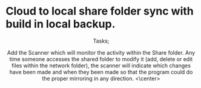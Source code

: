 <html>
  
 <head>
  
  # Cloud to local share folder sync with build in local backup.

<body>
  <center>Tasks;

Add the Scanner which will monitor the activity within the Share folder. Any time someone accesses the shared folder to modify it (add, delete or edit files within the network folder), the scanner will indicate which changes have been made and when they been made so that the program could do the proper mirroring in any direction. <\center>

</html>

